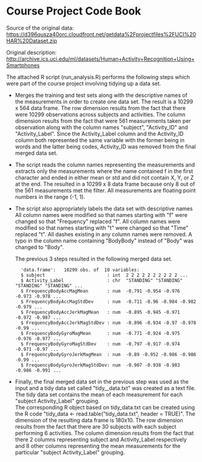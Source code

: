 Course Project Code Book
========================

Source of the original data: https://d396qusza40orc.cloudfront.net/getdata%2Fprojectfiles%2FUCI%20HAR%20Dataset.zip

Original description: http://archive.ics.uci.edu/ml/datasets/Human+Activity+Recognition+Using+Smartphones

The attached R script (run_analysis.R) performs the following steps which were part of the course project involving tidying up a data set.

* Merges the training and test sets along with the descriptive names of the measurements in order to create one data set. The result  is a 10299 x 564 data frame.
  The row dimension results from the fact that there were 10299 observations across subjects and activities. The column dimension results from the fact that were 561 
  measurements taken per observation along with the column names "subject", "Activity_ID" and "Activity_Label". Since the Activity_Label column and the Activity_ID column 
  both represented the same variable with the former being in words and the latter being codes, Activity_ID was removed from the final merged data set.

* The script reads the column names representing the measurements  and extracts only the measurements where the name contained f in the first character and ended 
  in either mean or std and did not contain X, Y, or Z at the end. The resulted in a 10299 x 8 data frame because only 8 out of the 561 measurements met 
  the filter. All measurements are floating point numbers in the range (-1, 1).

* The script also appropriately labels the data set with descriptive names
  All column names were modified so that names starting with "f" were changed so that "Frequency" replaced "f". 
  All column names were modified so that names starting with "t" were changed so that "Time" replaced "t". 
  All dashes existing in any column names were removed.
  A typo in the column name containing "BodyBody" instead of "Body" was changed to "Body".

  The previous 3 steps resulted in the following merged data set.

        'data.frame':	10299 obs. of  10 variables:
        $ subject                       : int  2 2 2 2 2 2 2 2 2 2 ...
        $ Activity_Label                : chr  "STANDING" "STANDING" "STANDING" "STANDING" ...
        $ FrequencyBodyAccMagMean       : num  -0.791 -0.954 -0.976 -0.973 -0.978 ...
        $ FrequencyBodyAccMagStdDev     : num  -0.711 -0.96 -0.984 -0.982 -0.979 ...
        $ FrequencyBodyAccJerkMagMean   : num  -0.895 -0.945 -0.971 -0.972 -0.987 ...
        $ FrequencyBodyAccJerkMagStdDev : num  -0.896 -0.934 -0.97 -0.978 -0.99 ...
        $ FrequencyBodyGyroMagMean      : num  -0.771 -0.924 -0.975 -0.976 -0.977 ...
        $ FrequencyBodyGyroMagStdDev    : num  -0.797 -0.917 -0.974 -0.971 -0.97 ...
        $ FrequencyBodyGyroJerkMagMean  : num  -0.89 -0.952 -0.986 -0.986 -0.99 ...
        $ FrequencyBodyGyroJerkMagStdDev: num  -0.907 -0.938 -0.983 -0.986 -0.991 ...

* Finally, the final merged data set in the previous step was used as the input and a tidy data set called "tidy__data.txt" was
  created as a text file. The tidy data set contains the mean of each measurement for each "subject Activity_Label" grouping.  
  The corresponding R object based on tidy_data.txt can be created using the R code "tidy_data <- read.table("tidy_data.txt", header = TRUE)". 
  The dimension of the resulting data frame  is 180x10. The row dimension results from the fact that there are 30 subjects with each subject performing 6 activities. 
  The column dimension results from the fact that there 2 columns representing subject and Activity_Label respectively and 8 other columns representing the mean 
  measurements for the particular "subject Activity_Label" grouping.
 
